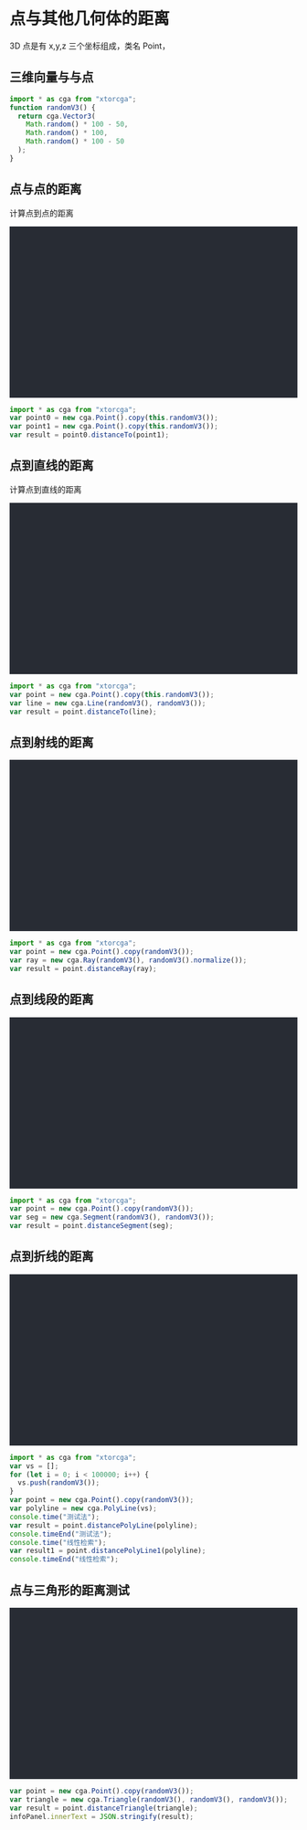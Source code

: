 # 点与其他几何体的距离

3D 点是有 x,y,z 三个坐标组成，类名 Point，

## 三维向量与与点

```js
import * as cga from "xtorcga";
function randomV3() {
  return cga.Vector3(
    Math.random() * 100 - 50,
    Math.random() * 100,
    Math.random() * 100 - 50
  );
}
```

## 点与点的距离

计算点到点的距离

<div class="container" ref="p2p"> 
   <div ref="p2pInfoPPanel" class="info_panel"></div>
</div>

```javascript
import * as cga from "xtorcga";
var point0 = new cga.Point().copy(this.randomV3());
var point1 = new cga.Point().copy(this.randomV3());
var result = point0.distanceTo(point1);
```

## 点到直线的距离

计算点到直线的距离

<div class="container" ref="p2l"> 
   <div ref="p2lInfoPPanel" class="info_panel"></div>
</div>

```javascript
import * as cga from "xtorcga";
var point = new cga.Point().copy(this.randomV3());
var line = new cga.Line(randomV3(), randomV3());
var result = point.distanceTo(line);
```

## 点到射线的距离

<div class="container" ref="p2l"> 
   <div ref="p2lInfoPPanel" class="info_panel"></div>
</div>

```javascript
import * as cga from "xtorcga";
var point = new cga.Point().copy(randomV3());
var ray = new cga.Ray(randomV3(), randomV3().normalize());
var result = point.distanceRay(ray);
```

## 点到线段的距离

<div class="container" ref="p2l"> 
   <div ref="p2lInfoPPanel" class="info_panel"></div>
</div>

```javascript
import * as cga from "xtorcga";
var point = new cga.Point().copy(randomV3());
var seg = new cga.Segment(randomV3(), randomV3());
var result = point.distanceSegment(seg);
```

## 点到折线的距离

<div class="container" ref="p2l"> 
   <div ref="p2lInfoPPanel" class="info_panel"></div>
</div>

```javascript
import * as cga from "xtorcga";
var vs = [];
for (let i = 0; i < 100000; i++) {
  vs.push(randomV3());
}
var point = new cga.Point().copy(randomV3());
var polyline = new cga.PolyLine(vs);
console.time("测试法");
var result = point.distancePolyLine(polyline);
console.timeEnd("测试法");
console.time("线性检索");
var result1 = point.distancePolyLine1(polyline);
console.timeEnd("线性检索");
```

## 点与三角形的距离测试

<div class="container" ref="p2l"> 
   <div ref="p2lInfoPPanel" class="info_panel"></div>
</div>

```javascript
var point = new cga.Point().copy(randomV3());
var triangle = new cga.Triangle(randomV3(), randomV3(), randomV3());
var result = point.distanceTriangle(triangle);
infoPanel.innerText = JSON.stringify(result);
```

<!-- <click-to-copy :info="loadingTag" /> -->

<script>
import * as cga from "../../src/";
import { OrbitControls } from "three/examples/jsm/controls/OrbitControls"
import { BufferGeometry, Geometry, Line, LineDashedMaterial, Float32BufferAttribute, PointsMaterial, Points, LineBasicMaterial, Mesh, WebGLRenderer, PerspectiveCamera, Scene, HemisphereLight, PolarGridHelper, Face3, DoubleSide,BoxGeometry,MeshNormalMaterial ,AxesHelper } from "three";

export default {
  data () {
    return {

      loadingTag: ``
    }
  },
  methods: {
    initTestScene:function(){
        var point0 = new cga.Point().copy(this.randomV3());
        var point1 = new cga.Point().copy(this.randomV3());
        var result = point0.distanceTo(point1);
        this.$refs.p2pInfoPPanel.innerText = JSON.stringify(result);
        this.scene.add(this.toMesh(point0));
        this.scene.add(this.toMesh(point1));
        this.scene.add(this.toDisSeg([point0, point1]));
        //---点与直线的距离测试--------------------------------------------------------------
var point = new  cga.Point().copy(this.randomV3());
var line = new  cga.Line(this.randomV3(), this.randomV3());
var result = point.distanceLine(line);
this.$refs.p2lInfoPPanel.innerText = JSON.stringify(result);
this.scene.add(this.toMesh(point));
this.scene.add(this.toMesh(line));
this.scene.add(this.toDisSeg([point, result.lineClosest]))
    },
    randomV3:function() {
        return cga.v3(Math.random() * 100 - 50, Math.random() * 100, Math.random() * 100 - 50);
    },
    toDisSeg :function(obj, opts){
    var geometry = new Geometry()
    geometry.vertices.push(...obj)
    var material = new LineDashedMaterial({
        color: 0xff0000,
        dashSize: 1,
        gapSize: 1,
        scale: 1, // 比例越大，虚线越密；反之，虚线越疏
        ...opts
    });
    // debugger
    // Line.computeLineDistances(geometry);//
    var line = new Line(geometry, material);
    line.computeLineDistances();
    return line;
    },

    toMesh:function(obj, opts) {
    var renderObj = null;
    if (obj instanceof  cga.Point || obj.isVector3) {
        var geometry = new BufferGeometry()
        geometry.setAttribute('position', new Float32BufferAttribute([obj.x, obj.y, obj.z], 3));
        var material = new PointsMaterial({ size: 5, sizeAttenuation: false, color: 0x0ff0f0, alphaTest: 0.9, transparent: true });
        renderObj = new Points(geometry, material);

    } else if (obj instanceof  cga.Line) {
        var geometry = new Geometry()
        var v1 = obj.direction.clone().multiplyScalar(10000).add(obj.origin);
        var v2 = obj.direction.clone().multiplyScalar(-10000).add(obj.origin);
        geometry.vertices.push(v1, v2);
        var material = new LineBasicMaterial({ color: 0xffff8f });
        renderObj = new Line(geometry, material);

    } else if (obj instanceof  cga.Ray) {
        var geometry = new Geometry()
        var v1 = obj.direction.clone().multiplyScalar(10000).add(obj.origin);
        geometry.vertices.push(obj.origin, v1);
        var material = new LineBasicMaterial({ color: 0xff8fff });
        renderObj = new Line(geometry, material);
    } else if (obj instanceof  cga.Segment) {
        var geometry = new Geometry()
        geometry.vertices.push(obj.p0, obj.p1);
        var material = new LineBasicMaterial({ color: 0x8fffff });
        renderObj = new Line(geometry, material);
    } else if (obj instanceof  cga.Triangle) {
        debugger
        var geometry = new Geometry()
        geometry.vertices = [...obj];
        geometry.faces.push(new Face3(0, 1, 2))
        var material = new MeshBasicMaterial({ color: 0x8f8fff, side: DoubleSide });
        renderObj = new Mesh(geometry, material);
    }

    else if (obj instanceof  cga.PolyLine) {
        var geometry = new Geometry()
        geometry.vertices.push(...obj);
        var material = new LineBasicMaterial({ color: 0xff8fff });
        renderObj = new Line(geometry, material);
    } else if (obj instanceof  cga.Polygon) {

    }

    return renderObj;

},

    init: function() {
      let container = this.$refs.p2p;

      this.camera = new  PerspectiveCamera(
        55,
        container.clientWidth / container.clientHeight,
        0.01,
        1000
      );
      this.camera.position.set(0, 200, -120);
      this.scene = new  Scene();
      let geometry = new  BoxGeometry(0.2, 0.2, 0.2);
      let material = new  MeshNormalMaterial();
      this.mesh = new  Mesh(geometry, material);
      this.scene.add(this.mesh);

      this.renderer = new  WebGLRenderer({ antialias: true });
      this.renderer.setSize(container.clientWidth, container.clientHeight);
      this.control = new OrbitControls(this.camera, this.renderer.domElement);
      container.appendChild(this.renderer.domElement);
      this.scene.add(new PolarGridHelper(100, 8, 10, 64, 0x0a9ff0, 0x0af09f))
      this.scene.add(new AxesHelper(1000))
     //---点与直线的距离测试----------------------------------------------------------------


    //  for(var i=0;i < // get its position relative to the page's viewport
	// 				var rect = this.refs[key].getBoundingClientRect();
	// 				// check if it's offscreen. If so skip it
	// 				if ( rect.bottom < 0 || rect.top > renderer.domElement.clientHeight ||
	// 					 rect.right < 0 || rect.left > renderer.domElement.clientWidth ) {
	// 					return; // it's off screen
	// 				}
	// 				// set the viewport
	// 				var width = rect.right - rect.left;
	// 				var height = rect.bottom - rect.top;
	// 				var left = rect.left;
	// 				var bottom = renderer.domElement.clientHeight - rect.bottom;
	// 				renderer.setViewport( left, bottom, width, height );
	// 				renderer.setScissor( left, bottom, width, height );)

    },
    animate: function() {
      requestAnimationFrame(this.animate);
      this.renderer.render(this.scene, this.camera);
      this.renderer1.render(this.scene1, this.camera);
    }
  },
  mounted() {
    this.init();
    this.animate();
    this.initTestScene()
  }
}
</script>

<style lang="css" scoped>
.container {
  position: relative;
  height: 300px;
  background-color: #282c34;
  padding: 0px;
  margin: 0px;
  overflow: hidden;
  color: #fff;
}
.info_panel{
    position: absolute;
    z-index: 9;
    color: aliceblue;
}
</style>

```

```
